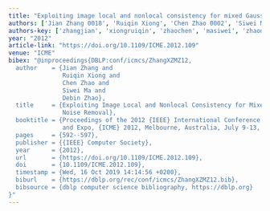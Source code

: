 ```yaml
---
title: "Exploiting image local and nonlocal consistency for mixed Gaussian-impulse noise removal"
authors: ['Jian Zhang 0018', 'Ruiqin Xiong', 'Chen Zhao 0002', 'Siwei Ma', 'Debin Zhao']
authors-key: ['zhangjian', 'xiongruiqin', 'zhaochen', 'masiwei', 'zhaodebin']
year: "2012"
article-link: "https://doi.org/10.1109/ICME.2012.109"
venue: "ICME"
bibex: "@inproceedings{DBLP:conf/icmcs/ZhangXZMZ12,
  author    = {Jian Zhang and
               Ruiqin Xiong and
               Chen Zhao and
               Siwei Ma and
               Debin Zhao},
  title     = {Exploiting Image Local and Nonlocal Consistency for Mixed Gaussian-Impulse
               Noise Removal},
  booktitle = {Proceedings of the 2012 {IEEE} International Conference on Multimedia
               and Expo, {ICME} 2012, Melbourne, Australia, July 9-13, 2012},
  pages     = {592--597},
  publisher = {{IEEE} Computer Society},
  year      = {2012},
  url       = {https://doi.org/10.1109/ICME.2012.109},
  doi       = {10.1109/ICME.2012.109},
  timestamp = {Wed, 16 Oct 2019 14:14:56 +0200},
  biburl    = {https://dblp.org/rec/conf/icmcs/ZhangXZMZ12.bib},
  bibsource = {dblp computer science bibliography, https://dblp.org}
}"
---
```

